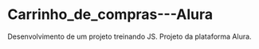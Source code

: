 # Carrinho_de_compras---Alura
Desenvolvimento de um projeto treinando JS. Projeto da plataforma Alura.
